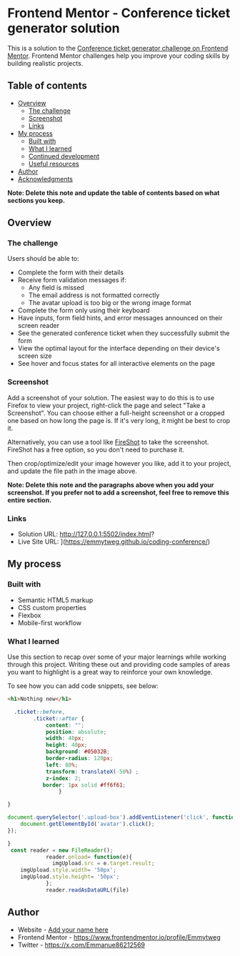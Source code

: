 # Frontend Mentor - Conference ticket generator solution

This is a solution to the [Conference ticket generator challenge on Frontend Mentor](https://www.frontendmentor.io/challenges/conference-ticket-generator-oq5gFIU12w). Frontend Mentor challenges help you improve your coding skills by building realistic projects. 

## Table of contents

- [Overview](#overview)
  - [The challenge](#the-challenge)
  - [Screenshot](#screenshot)
  - [Links](#links)
- [My process](#my-process)
  - [Built with](#built-with)
  - [What I learned](#what-i-learned)
  - [Continued development](#continued-development)
  - [Useful resources](#useful-resources)
- [Author](#author)
- [Acknowledgments](#acknowledgments)

**Note: Delete this note and update the table of contents based on what sections you keep.**

## Overview

### The challenge

Users should be able to:

- Complete the form with their details
- Receive form validation messages if:
  - Any field is missed
  - The email address is not formatted correctly
  - The avatar upload is too big or the wrong image format
- Complete the form only using their keyboard
- Have inputs, form field hints, and error messages announced on their screen reader
- See the generated conference ticket when they successfully submit the form
- View the optimal layout for the interface depending on their device's screen size
- See hover and focus states for all interactive elements on the page

### Screenshot



Add a screenshot of your solution. The easiest way to do this is to use Firefox to view your project, right-click the page and select "Take a Screenshot". You can choose either a full-height screenshot or a cropped one based on how long the page is. If it's very long, it might be best to crop it.

Alternatively, you can use a tool like [FireShot](https://getfireshot.com/) to take the screenshot. FireShot has a free option, so you don't need to purchase it. 

Then crop/optimize/edit your image however you like, add it to your project, and update the file path in the image above.

**Note: Delete this note and the paragraphs above when you add your screenshot. If you prefer not to add a screenshot, feel free to remove this entire section.**

### Links

- Solution URL: http://127.0.0.1:5502/index.html?
- Live Site URL: ](https://emmytweg.github.io/coding-conference/)

## My process

### Built with

- Semantic HTML5 markup
- CSS custom properties
- Flexbox
- Mobile-first workflow




### What I learned

Use this section to recap over some of your major learnings while working through this project. Writing these out and providing code samples of areas you want to highlight is a great way to reinforce your own knowledge.

To see how you can add code snippets, see below:

```html
<h1>Nothing new</h1>
```
```css
  .ticket::before,
        .ticket::after {
            content: "";
            position: absolute;
            width: 40px;
            height: 40px;
            background: #05032B;
            border-radius: 120px;
            left: 80%;
            transform: translateX(-50%) ;
            z-index: 2;
           border: 1px solid #ff6f61;
                }

}
```
```js
document.querySelector('.upload-box').addEventListener('click', function () {
    document.getElementById('avatar').click();
});

}
 const reader = new FileReader();
            reader.onload= function(e){
              imgUpload.src = e.target.result;
    imgUpload.style.width= '50px';
    imgUpload.style.height= '50px';
            };
            reader.readAsDataURL(file)
```




## Author

- Website - [Add your name here](https://www.your-site.com)
- Frontend Mentor - https://www.frontendmentor.io/profile/Emmytweg
- Twitter - https://x.com/Emmanue86212569

